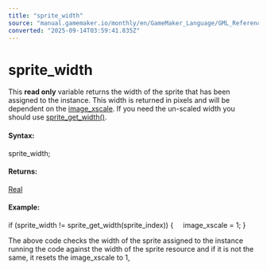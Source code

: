 ```yaml
---
title: "sprite_width"
source: "manual.gamemaker.io/monthly/en/GameMaker_Language/GML_Reference/Asset_Management/Sprites/Sprite_Instance_Variables/sprite_width.htm"
converted: "2025-09-14T03:59:41.835Z"
---
```


# sprite\_width

This **read only** variable returns the width of the sprite that has been assigned to the instance. This width is returned in pixels and will be dependent on the [image\_xscale](image_xscale.md). If you need the un-scaled width you should use [sprite\_get\_width()](../Sprite_Information/sprite_get_width.md).

#### Syntax:

sprite\_width;

#### Returns:

[Real](../../../../GML_Overview/Data_Types.md)

#### Example:

if (sprite\_width != sprite\_get\_width(sprite\_index))
{
    image\_xscale = 1;
}

The above code checks the width of the sprite assigned to the instance running the code against the width of the sprite resource and if it is not the same, it resets the image\_xscale to 1,